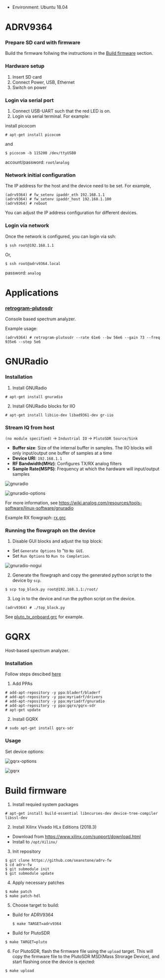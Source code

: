 * Environment: Ubuntu 18.04

# ADRV9364

### Prepare SD card with firmware

Build the firmware follwing the instructions in the [Build firmware](#build-firmware) section.

### Hardware setup

1. Insert SD card
2. Connect Power, USB, Ethernet 
3. Switch on power

### Login via serial port

1. Connect USB-UART such that the red LED is on.
2. Login via serial terminal. For example:

  install picocom
  ```
  # apt-get install picocom
  ```
  and
  ```console
  $ picocom -b 115200 /dev/ttyUSB0
  ```
  account/password: `root`/`analog`

### Network initial configuration

The IP address for the host and the device need to be set. For example,

```console
(adrv9364) # fw_setenv ipaddr_eth 192.168.1.1
(adrv9364) # fw_setenv ipaddr_host 192.168.1.100
(adrv9364) # reboot
```

You can adjust the IP address configuration for different devices.

### Login via network

Once the network is configured, you can login via ssh:

```console
$ ssh root@192.168.1.1
```
Or,
```console
$ ssh root@adrv9364.local
```
password: `analog`

# Applications

### [retrogram-plutosdr](https://github.com/r4d10n/retrogram-plutosdr)

Console based spectrum analyzer.

Example usage:
```console
(adrv9364) # retrogram-plutosdr --rate 61e6 --bw 56e6 --gain 73 --freq 935e6 --step 5e6
```

# GNURadio

### Installation

1. Install GNURadio

```console
# apt-get install gnuradio
```

2.  Install GNURadio blocks for IIO

```console
# apt-get install libiio-dev libad9361-dev gr-iio
```
### Stream IQ from host

`(no module specified)` -> `Industrial IO` -> `PlutoSDR Source/Sink`

* __Buffer size__: Size of the internal buffer in samples. The IIO blocks will only input/output one buffer of samples at a time
* __Device URI__: `192.168.1.1`
* __RF Bandwidth(MHz)__: Configures TX/RX analog filters
* __Sample Rate(MSPS)__: Frequency at which the hardware will input/output samples

![gnuradio](gnuradio.png)

![gnuradio-options](gnuradio-options.png)

For more information, see https://wiki.analog.com/resources/tools-software/linux-software/gnuradio

Example RX flowgraph: [rx.grc](rx.grc)

### Running the flowgraph on the device

1. Disable GUI blocks and adjust the top block:
  * Set `Generate Options` to "to `No GUI`.
  * Set `Run Options` to `Run to Completion`.
  
  ![gnuradio-nogui](gnuradio-nogui.png)
  
2. Generate the flowgraph and copy the generated python script to the device by `scp`.
```console
$ scp top_block.py root@192.168.1.1:/root/
```

3. Log in to the device and run the python script on the device.
```console
(adrv9364) # ./top_block.py
```

See [pluto_tx_onboard.grc](pluto_tx_onboard.grc) for example.

# GQRX

Host-based spectrum analyzer.

### Installation

Follow steps descibed [here](http://gqrx.dk/download/install-ubuntu)

1. Add PPAs
```console
# add-apt-repository -y ppa:bladerf/bladerf
# add-apt-repository -y ppa:myriadrf/drivers
# add-apt-repository -y ppa:myriadrf/gnuradio
# add-apt-repository -y ppa:gqrx/gqrx-sdr
# apt-get update
```

2. Install GQRX
```console
# sudo apt-get install gqrx-sdr
```

### Usage

Set device options:

![gqrx-options](gqrx-options.png)

![gqrx](gqrx.png)

# Build firmware

1. Install requied system packages

  ```console
  # apt-get install build-essential libncurses-dev device-tree-compiler libssl-dev
  ```
  
2. Install Xilinx Vivado HLx Editions (2018.3)

  * Download from https://www.xilinx.com/support/download.html
  * Install to `/opt/Xilinx/`

3. Init repository
  ```console
  $ git clone https://github.com/seanstone/adrv-fw
  $ cd adrv-fw
  $ git submodule init
  $ git submodule update
  ```

4. Apply necessary patches
  ```console
  $ make patch
  $ make patch-hdl
  ```

5. Choose target to build:
* Build for ADRV9364
  ```console
  $ make TARGET=adrv9364
  ```
 * Build for PlutoSDR
  ```console
  $ make TARGET=pluto
  ```
  
6. For PlutoSDR, flash the firmware file using the `upload` target. This will copy the firmware file to the PlutoSDR MSD(Mass Strorage Device), and start flashing once the device is ejected:
```console
$ make upload
```
